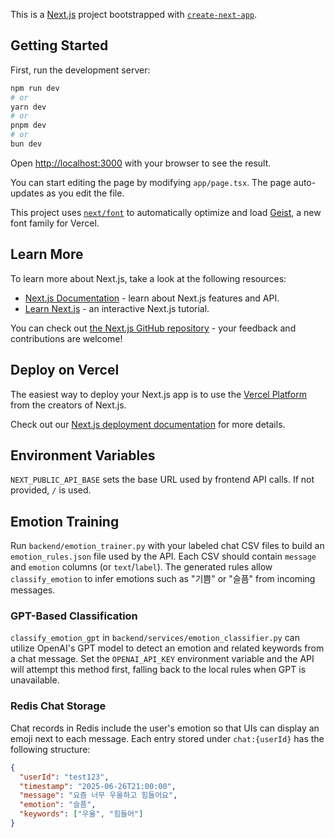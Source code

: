This is a [Next.js](https://nextjs.org) project bootstrapped with [`create-next-app`](https://nextjs.org/docs/app/api-reference/cli/create-next-app).

## Getting Started

First, run the development server:

```bash
npm run dev
# or
yarn dev
# or
pnpm dev
# or
bun dev
```

Open [http://localhost:3000](http://localhost:3000) with your browser to see the result.

You can start editing the page by modifying `app/page.tsx`. The page auto-updates as you edit the file.

This project uses [`next/font`](https://nextjs.org/docs/app/building-your-application/optimizing/fonts) to automatically optimize and load [Geist](https://vercel.com/font), a new font family for Vercel.

## Learn More

To learn more about Next.js, take a look at the following resources:

- [Next.js Documentation](https://nextjs.org/docs) - learn about Next.js features and API.
- [Learn Next.js](https://nextjs.org/learn) - an interactive Next.js tutorial.

You can check out [the Next.js GitHub repository](https://github.com/vercel/next.js) - your feedback and contributions are welcome!

## Deploy on Vercel

The easiest way to deploy your Next.js app is to use the [Vercel Platform](https://vercel.com/new?utm_medium=default-template&filter=next.js&utm_source=create-next-app&utm_campaign=create-next-app-readme) from the creators of Next.js.

Check out our [Next.js deployment documentation](https://nextjs.org/docs/app/building-your-application/deploying) for more details.

## Environment Variables

`NEXT_PUBLIC_API_BASE` sets the base URL used by frontend API calls. If not provided, `/` is used.

## Emotion Training

Run `backend/emotion_trainer.py` with your labeled chat CSV files to build an
`emotion_rules.json` file used by the API. Each CSV should contain `message` and
`emotion` columns (or `text`/`label`). The generated rules allow
`classify_emotion` to infer emotions such as "기쁨" or "슬픔" from incoming
messages.

### GPT-Based Classification

`classify_emotion_gpt` in `backend/services/emotion_classifier.py` can utilize
OpenAI's GPT model to detect an emotion and related keywords from a chat
message. Set the `OPENAI_API_KEY` environment variable and the API will attempt
this method first, falling back to the local rules when GPT is unavailable.

### Redis Chat Storage

Chat records in Redis include the user's emotion so that UIs can display an
emoji next to each message. Each entry stored under `chat:{userId}` has the
following structure:

```json
{
  "userId": "test123",
  "timestamp": "2025-06-26T21:00:00",
  "message": "요즘 너무 우울하고 힘들어요",
  "emotion": "슬픔",
  "keywords": ["우울", "힘들어"]
}
```

